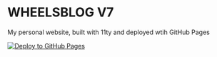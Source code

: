 # WHEELSBLOG V7

My personal website, built with 11ty and deployed wtih GitHub Pages

[![Deploy to GitHub Pages](https://github.com/wheelsbot7/wheelsbot7.github.io/actions/workflows/github_pages.yml/badge.svg)](https://github.com/wheelsbot7/wheelsbot7.github.io/actions/workflows/github_pages.yml)
